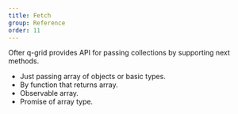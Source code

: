 ```yaml
---
title: Fetch
group: Reference
order: 11
---
```


Ofter q-grid provides API for passing collections by supporting next methods.

* Just passing array of objects or basic types.
* By function that returns array.
* Observable array.
* Promise of array type.